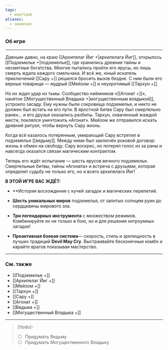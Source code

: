 ```yaml
---
tags:
  - overlook
aliases:
  - синопсис
---
```

### Об игре
___
Давным-давно, на краю [[Архипелаг Йиг +|архипелага Йиг]], открылось [[Подземелье +|подземелье]], где хранились древние тайны и несметные богатства. Многие пытались пройти его ярусы, но лишь смерть ждала каждого смельчака. И всё же, юный искатель приключений [[Сару +]] решился бросить вызов бездне. С ним были его верные товарищи — мудрый [[Мейзом +]] и неукротимый [[Тархун +]].

Но их ждал удар из тьмы. Сообщество наёмников «[[Агонат +]]», нанятое [[Могущественный Владыка +|могущественным владыкой]], устроило засаду. Ему нужны были сокровища подземелья, и никто не должен был встать на его пути. В яростной битве Сару был смертельно ранен… и его друзья оказались разбиты. Тархун, охваченный жаждой мести, поклялся уничтожить «Агонат». Мейзом же отправился искать древний ритуал, чтобы вернуть Сару жизнь.

Когда всё казалось потерянным, умирающий Сару встретил в подземелье [[ведьму]]. Между ними был заключён роковой договор: жизнь в обмен на свободу. Сару воскрес, но потерял голос из за раны и навсегда оказался связан магическим контрактом.

Теперь его ждёт испытание — шесть ярусов вечного подземелья. Смертельные битвы, тайны «Агоната» и встреча с друзьями, которая определит судьбу не только его, но и всего архипелага Йиг!

**В ЭТОЙ ИГРЕ ВАС ЖДЁТ:**

- **История восхождения с кучей загадок и магических перепетий.
    
- **Шесть уникальных миров** подземелья, от залитых солнцем руин до сердцевины мирового зла.
    
- **Три легендарных инструмента** с множеством режимов. Комбинируйте их не только в бою, но и для решения хитроумных загадок!
    
- **Проактивная боевая система**— скорость, стиль и зрелищность в лучших традиций **Devil May Cry**. Выстраивайте бесконечные комбо и карайте врагов показывая мастерство.
---
### См. также
- [[Подземелье +]]
- [[Архипелаг Йиг +]]
- [[Мейзом +]]
- [[Тархун +]]
- [[Сару +]]
- [[Агонат +]]
- [[Ведьма +]]
- [[Могущественный Владыка +]]
___
> [!todo]-
> - [ ] Придумать Ведьму
> - [ ] Придумать Могущественного Владыку
